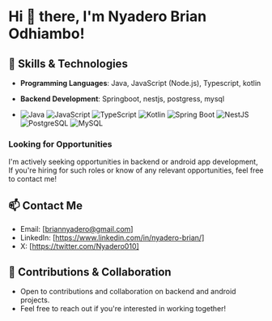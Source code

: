 # Hi 👋 there, I'm Nyadero Brian Odhiambo! 

## 🔧 Skills & Technologies
- **Programming Languages**: Java, JavaScript (Node.js), Typescript, kotlin
- **Backend Development**: Springboot, nestjs, postgress, mysql

- ![Java](https://raw.githubusercontent.com/nyadero/images/programming_languages/java.svg) 
![JavaScript](https://raw.githubusercontent.com/your-username/your-repository/main/images/javascript.png)
![TypeScript](https://raw.githubusercontent.com/your-username/your-repository/main/images/typescript.png)
![Kotlin](https://raw.githubusercontent.com/your-username/your-repository/main/images/kotlin.png)
![Spring Boot](https://raw.githubusercontent.com/your-username/your-repository/main/images/springboot.png)
![NestJS](https://raw.githubusercontent.com/your-username/your-repository/main/images/nestjs.png)
![PostgreSQL](https://raw.githubusercontent.com/your-username/your-repository/main/images/postgresql.png)
![MySQL](https://raw.githubusercontent.com/your-username/your-repository/main/images/mysql.png)


### Looking for Opportunities
I'm actively seeking opportunities in backend or android app development, If you're hiring for such roles or know of any relevant opportunities, feel free to contact me!

## 📫 Contact Me

- Email: [briannyadero@gmail.com]
- LinkedIn: [https://www.linkedin.com/in/nyadero-brian/]
- X: [https://twitter.com/Nyadero010]

## 🤝 Contributions & Collaboration

- Open to contributions and collaboration on backend and android projects.
- Feel free to reach out if you're interested in working together!

